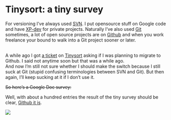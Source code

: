 <!--
  id: 1030
  date: 2012-07-03T07:46:41
  modified: 2012-08-24T08:24:18
  slug: tinysort-a-tiny-survey
  type: post
  excerpt: <p>Help me decide whether to move Tinysort to Github&#8230; or not&#8230;</p>
  categories: code
  tags: jQuery, SVN, Tinysort, Git, Github
  inCv: 
  inPortfolio: 
  dateFrom: 
  dateTo: 
-->

# Tinysort: a tiny survey

<p>For versioning I&#8217;ve always used <a href="http://subversion.tigris.org/">SVN</a>. I put opensource stuff on Google code and have <a href="http://xp-dev.com/">XP-dev</a> for private projects. Naturally I&#8217;ve also used <a href="http://git-scm.com/">Git</a> sometimes, a lot of open source projects are on <a href="https://github.com/">Github</a> and when you work freelance your bound to walk into a Git project sooner or later.</p>
<p><!--more--><br />
A while ago I got <a href="https://code.google.com/p/tinysort/issues/detail?id=28&amp;can=1">a ticket</a> on <a href="http://tinysort.ronvalstar.nl/">Tinysort</a> asking if I was planning to migrate to Github. I said not anytime soon but that was a while ago.<br />
And now I&#8217;m still not sure whether I should make the switch because I still suck at Git (stupid confusing terminologies between SVN and Git). But then again, I&#8217;ll keep sucking at it if I don&#8217;t use it.</p>
<p><del datetime="2012-08-24T07:05:36+00:00">So here&#8217;s a Google Doc survey:</del></p>
<p>Well, with about a hundred entries the result of the tiny survey should be clear, <a href="https://github.com/Sjeiti/TinySort" title="TinySort on Github" target="_blank">Github it is</a>.</p>
<p><img src="https://docs.google.com/spreadsheet/oimg?key=0AgLsBMvUgAW8dEZHY0hFTXJ6Q1ZFUzZVcVpmM0t4V3c&#038;oid=3&#038;zx=sriyr9l0vt49" /></p>
<p><!--iframe src="https://docs.google.com/spreadsheet/embeddedform?formkey=dEZHY0hFTXJ6Q1ZFUzZVcVpmM0t4V3c6MQ" width="100%" height="480px" frameborder="0" marginheight="0" marginwidth="0">Bezig met laden...</iframe--></p>